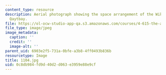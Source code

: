 ```yaml
---
content_type: resource
description: Aerial photograph showing the space arrangement of the Wikala of Sultan
  Qaytbay.
file: https://ol-ocw-studio-app-qa.s3.amazonaws.com/courses/4-615-the-architecture-of-cairo-spring-2002/0c8db984fd9d40d2d063e3959e88e9cf_1104.jpg
file_type: image/jpeg
image_metadata:
  caption: ''
  credit: ''
  image-alt: ''
parent_uid: 6903e2f5-731a-0bfe-a3b8-4ff0493b836b
resourcetype: Image
title: 1104.jpg
uid: 0c8db984-fd9d-40d2-d063-e3959e88e9cf
---
```

